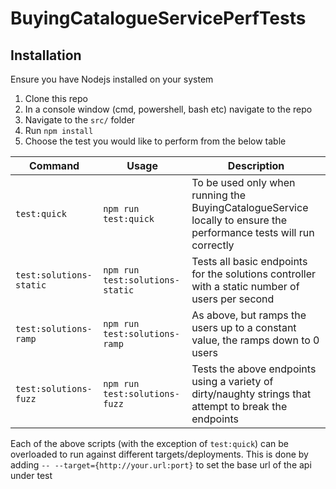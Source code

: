 # BuyingCatalogueServicePerfTests

## Installation
Ensure you have Nodejs installed on your system

1. Clone this repo
2. In a console window (cmd, powershell, bash etc) navigate to the repo
3. Navigate to the `src/` folder
4. Run `npm install`
5. Choose the test you would like to perform from the below table

| Command | Usage | Description |
|---------|---------|-----------|
| `test:quick` | `npm run test:quick` | To be used only when running the BuyingCatalogueService locally to ensure the performance tests will run correctly |
| `test:solutions-static` | `npm run test:solutions-static` | Tests all basic endpoints for the solutions controller with a static number of users per second |
| `test:solutions-ramp` | `npm run test:solutions-ramp` | As above, but ramps the users up to a constant value, the ramps down to 0 users|
| `test:solutions-fuzz` | `npm run test:solutions-fuzz` | Tests the above endpoints using a variety of dirty/naughty strings that attempt to break the endpoints |

Each of the above scripts (with the exception of `test:quick`) can be overloaded to run against different targets/deployments. This is done by adding `-- --target={http://your.url:port}` to set the base url of the api under test
